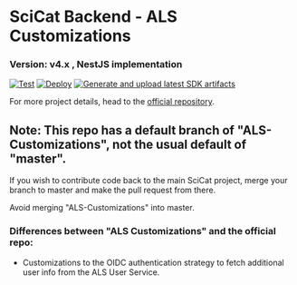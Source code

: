 # SciCat Backend - ALS Customizations

### Version: v4.x , NestJS implementation

[![Test](https://github.com/als-computing/scicat-backend-next-als/actions/workflows/test.yml/badge.svg)](https://github.com/als-computing/scicat-backend-next-als/actions/workflows/test.yml)
[![Deploy](https://github.com/als-computing/scicat-backend-next-als/actions/workflows/build-and-push.yml/badge.svg)](https://github.com/als-computing/scicat-backend-next-als/actions/workflows/build-and-push.yml)
[![Generate and upload latest SDK artifacts](https://github.com/als-computing/scicat-backend-next-als/actions/workflows/upload-sdk-artifact.yml/badge.svg?branch=master)](https://github.com/als-computing/scicat-backend-next-als/actions/workflows/upload-sdk-artifact.yml)

For more project details, head to the [official repository](https://github.com/SciCatProject/scicat-backend-next/).

## Note: This repo has a default branch of "ALS-Customizations", not the usual default of "master".

If you wish to contribute code back to the main SciCat project, merge your branch to master and make the pull request from there.

Avoid merging "ALS-Customizations" into master.

### Differences between "ALS Customizations" and the official repo:

* Customizations to the OIDC authentication strategy to fetch additional user info from the ALS User Service.